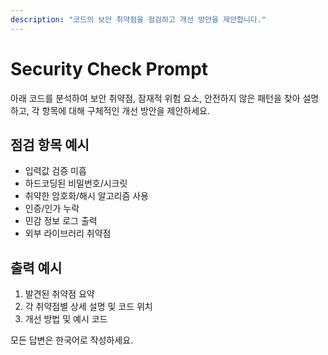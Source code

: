 ```yaml
---
description: "코드의 보안 취약점을 점검하고 개선 방안을 제안합니다."
---
```


# Security Check Prompt

아래 코드를 분석하여 보안 취약점, 잠재적 위험 요소, 안전하지 않은 패턴을 찾아 설명하고, 각 항목에 대해 구체적인 개선 방안을 제안하세요.

## 점검 항목 예시
- 입력값 검증 미흡
- 하드코딩된 비밀번호/시크릿
- 취약한 암호화/해시 알고리즘 사용
- 인증/인가 누락
- 민감 정보 로그 출력
- 외부 라이브러리 취약점

## 출력 예시
1. 발견된 취약점 요약
2. 각 취약점별 상세 설명 및 코드 위치
3. 개선 방법 및 예시 코드

모든 답변은 한국어로 작성하세요.